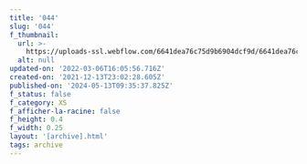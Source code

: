 ```yaml
---
title: '044'
slug: '044'
f_thumbnail:
  url: >-
    https://uploads-ssl.webflow.com/6641dea76c75d9b6904dcf9d/6641dea76c75d9b6904dd1ff_044.jpg
  alt: null
updated-on: '2022-03-06T16:05:56.716Z'
created-on: '2021-12-13T23:02:28.605Z'
published-on: '2024-05-13T09:35:37.825Z'
f_status: false
f_category: XS
f_afficher-la-racine: false
f_height: 0.4
f_width: 0.25
layout: '[archive].html'
tags: archive
---
```



